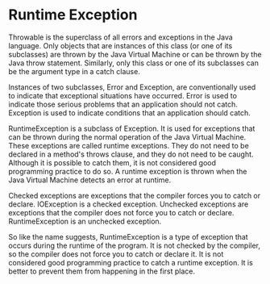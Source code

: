 # Runtime Exception

Throwable is the superclass of all errors and exceptions in the Java language. Only objects that are instances of this 
class (or one of its subclasses) are thrown by the Java Virtual Machine or can be thrown by the Java throw statement. 
Similarly, only this class or one of its subclasses can be the argument type in a catch clause.

Instances of two subclasses, Error and Exception, are conventionally used to indicate that exceptional situations have
occurred. Error is used to indicate those serious problems that an application should not catch. Exception is used to
indicate conditions that an application should catch.

RuntimeException is a subclass of Exception. It is used for exceptions that can be thrown during the normal operation of
the Java Virtual Machine. These exceptions are called runtime exceptions. They do not need to be declared in a method's
throws clause, and they do not need to be caught. Although it is possible to catch them, it is not considered good
programming practice to do so. A runtime exception is thrown when the Java Virtual Machine detects an error at runtime.

Checked exceptions are exceptions that the compiler forces you to catch or declare. IOException is a checked exception.
Unchecked exceptions are exceptions that the compiler does not force you to catch or declare. RuntimeException is an
unchecked exception.

So like the name suggests, RuntimeException is a type of exception that occurs during the runtime of the program. It is
not checked by the compiler, so the compiler does not force you to catch or declare it. It is not considered good
programming practice to catch a runtime exception. It is better to prevent them from happening in the first place.

